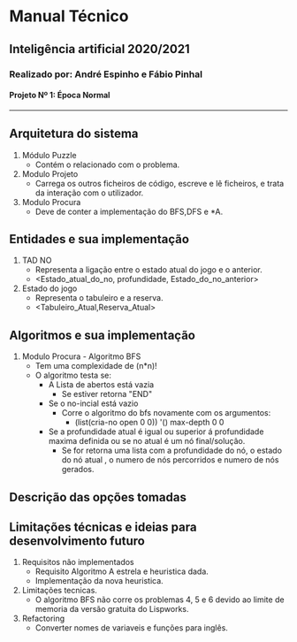 # Manual Técnico

## Inteligência artificial 2020/2021

### Realizado por: André Espinho e Fábio Pinhal

#### Projeto Nº 1: Época Normal

<hr/>

## Arquitetura do sistema

1. Módulo Puzzle
    * Contém o relacionado com o problema.
2. Modulo Projeto
    * Carrega os outros ficheiros de código, escreve e lê ficheiros, e trata
     da interação com o utilizador.
3. Modulo Procura
    * Deve de conter a implementação do BFS,DFS e *A.

## Entidades e sua implementação

1. TAD NO
    * Representa a ligação entre o estado atual do jogo e o anterior.
    * <Estado_atual_do_no, profundidade, Estado_do_no_anterior>  
2. Estado do jogo
    * Representa o tabuleiro e a reserva.
    * <Tabuleiro_Atual,Reserva_Atual>

## Algoritmos e sua implementação

1. Modulo Procura - Algoritmo BFS
    * Tem uma complexidade de (n*n)!
    * O algoritmo testa se:
        * A Lista de abertos está vazia
            * Se estiver retorna "END"
        * Se o no-incial está vazio
            * Corre o algoritmo do bfs novamente com os argumentos:
                * (list(cria-no open 0 0)) '() max-depth 0 0
        * Se a profundidade atual é igual ou superior á profundidade maxima definida
        ou se no atual é um nó final/solução.
            * Se for retorna uma lista com a profundidade do nó, o estado do nó atual
              , o numero de nós percorridos e numero de nós gerados.

## Descrição das opções tomadas

## Limitações técnicas e ideias para desenvolvimento futuro

1. Requisitos não implementados
    * Requisito Algoritmo A estrela e heuristica dada.
    * Implementação da nova heuristica.
2. Limitações tecnicas.
    * O algoritmo BFS não corre os problemas 4, 5 e 6 devido ao limite de memoria
      da versão gratuita do Lispworks.
3. Refactoring
    * Converter nomes de variaveis e funções para inglês.
